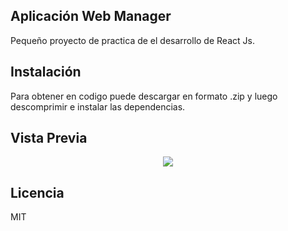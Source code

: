 ## Aplicación Web Manager

Pequeño proyecto de practica de el desarrollo de React Js.

## Instalación

Para obtener en codigo puede descargar en formato .zip y luego descomprimir e instalar las dependencias.

## Vista Previa

<p align="center"><img src="https://lh3.googleusercontent.com/pw/AM-JKLWSrs5ltYiwEeA1tGaPnMR0QHLWvX4Clxiz63tL8hD-Wv9DMjdPJiBtnPAUZ7bvCZ5gCJcM9U6L2hS13u22diZX7t4qvS8H4oUAwEX_RLXJzesyJ1KPWHdBvkBM8MqOnAt9pADqiKSGGwU9KMRcZONB=w1252-h939-no?authuser=0"></p>

## Licencia

MIT
